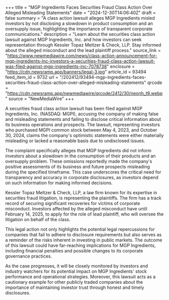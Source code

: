+++
title = "MGP Ingredients Faces Securities Fraud Class Action Over Alleged Misleading Statements"
date = "2024-12-30T14:06:40Z"
draft = false
summary = "A class action lawsuit alleges MGP Ingredients misled investors by not disclosing a slowdown in product consumption and an oversupply issue, highlighting the importance of transparent corporate communications."
description = "Learn about the securities class action lawsuit against MGP Ingredients, Inc. and how investors can seek representation through Kessler Topaz Meltzer & Check, LLP. Stay informed about the alleged misconduct and the lead plaintiff process."
source_link = "https://www.newmediawire.com/news/class-action-announcement-for-mgp-ingredients-inc-investors-a-securities-fraud-class-action-lawsuit-was-filed-against-mgp-ingredients-inc-7078738"
enclosure = "https://cdn.newsramp.app/banners/legal-3.jpg"
article_id = 93494
feed_item_id = 9732
url = "/202412/93494-mgp-ingredients-faces-securities-fraud-class-action-over-alleged-misleading-statements"
qrcode = "https://cdn.newsramp.app/newmediawire/qrcode/2412/30/neonh_t9.webp"
source = "NewMediaWire"
+++

<p>A securities fraud class action lawsuit has been filed against MGP Ingredients, Inc. (NASDAQ: MGPI), accusing the company of making false and misleading statements and failing to disclose critical information about its business operations and prospects. The lawsuit, representing investors who purchased MGPI common stock between May 4, 2023, and October 30, 2024, claims the company's optimistic statements were either materially misleading or lacked a reasonable basis due to undisclosed issues.</p><p>The complaint specifically alleges that MGP Ingredients did not inform investors about a slowdown in the consumption of their products and an oversupply problem. These omissions reportedly made the company's positive assessments of its business and future prospects misleading during the specified timeframe. This case underscores the critical need for transparency and accuracy in corporate disclosures, as investors depend on such information for making informed decisions.</p><p>Kessler Topaz Meltzer & Check, LLP, a law firm known for its expertise in securities fraud litigation, is representing the plaintiffs. The firm has a track record of securing significant recoveries for victims of corporate misconduct. Investors affected by the alleged misconduct have until February 14, 2025, to apply for the role of lead plaintiff, who will oversee the litigation on behalf of the class.</p><p>This legal action not only highlights the potential legal repercussions for companies that fail to adhere to disclosure requirements but also serves as a reminder of the risks inherent in investing in public markets. The outcome of this lawsuit could have far-reaching implications for MGP Ingredients, including financial penalties and possible changes to its corporate governance practices.</p><p>As the case progresses, it will be closely monitored by investors and industry watchers for its potential impact on MGP Ingredients' stock performance and operational strategies. Moreover, this lawsuit acts as a cautionary example for other publicly traded companies about the importance of maintaining investor trust through honest and timely disclosures.</p>